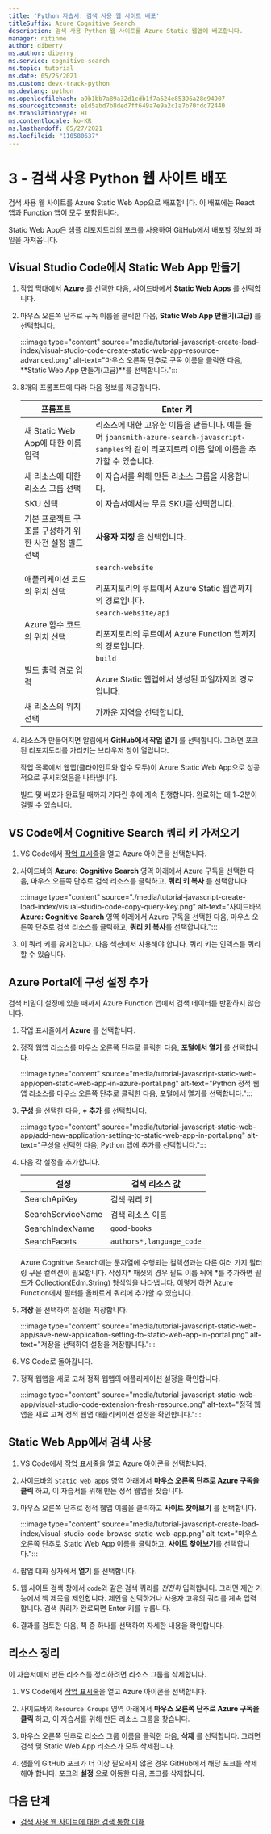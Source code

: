 ```yaml
---
title: 'Python 자습서: 검색 사용 웹 사이트 배포'
titleSuffix: Azure Cognitive Search
description: 검색 사용 Python 웹 사이트를 Azure Static 웹앱에 배포합니다.
manager: nitinme
author: diberry
ms.author: diberry
ms.service: cognitive-search
ms.topic: tutorial
ms.date: 05/25/2021
ms.custom: devx-track-python
ms.devlang: python
ms.openlocfilehash: a9b1bb7a89a32d1cdb1f7a624e85396a28e94907
ms.sourcegitcommit: e1d5abd7b8ded7ff649a7e9a2c1a7b70fdc72440
ms.translationtype: HT
ms.contentlocale: ko-KR
ms.lasthandoff: 05/27/2021
ms.locfileid: "110580637"
---
```

# <a name="3---deploy-the-search-enabled-python-website"></a>3 - 검색 사용 Python 웹 사이트 배포

검색 사용 웹 사이트를 Azure Static Web App으로 배포합니다. 이 배포에는 React 앱과 Function 앱이 모두 포함됩니다.  

Static Web App은 샘플 리포지토리의 포크를 사용하여 GitHub에서 배포할 정보와 파일을 가져옵니다.  

## <a name="create-a-static-web-app-in-visual-studio-code"></a>Visual Studio Code에서 Static Web App 만들기

1. 작업 막대에서 **Azure** 를 선택한 다음, 사이드바에서 **Static Web Apps** 를 선택합니다. 
1. 마우스 오른쪽 단추로 구독 이름을 클릭한 다음, **Static Web App 만들기(고급)** 를 선택합니다.    

    :::image type="content" source="media/tutorial-javascript-create-load-index/visual-studio-code-create-static-web-app-resource-advanced.png" alt-text="마우스 오른쪽 단추로 구독 이름을 클릭한 다음, **Static Web App 만들기(고급)**를 선택합니다.":::

1. 8개의 프롬프트에 따라 다음 정보를 제공합니다.

    |프롬프트|Enter 키|
    |--|--|
    |새 Static Web App에 대한 이름 입력|리소스에 대한 고유한 이름을 만듭니다. 예를 들어 `joansmith-azure-search-javascript-samples`와 같이 리포지토리 이름 앞에 이름을 추가할 수 있습니다. |
    |새 리소스에 대한 리소스 그룹 선택|이 자습서를 위해 만든 리소스 그룹을 사용합니다.|
    |SKU 선택| 이 자습서에서는 무료 SKU를 선택합니다.|
    |기본 프로젝트 구조를 구성하기 위한 사전 설정 빌드 선택|**사용자 지정** 을 선택합니다.|
    |애플리케이션 코드의 위치 선택|`search-website`<br><br>리포지토리의 루트에서 Azure Static 웹앱까지의 경로입니다. |
    |Azure 함수 코드의 위치 선택|`search-website/api`<br><br>리포지토리의 루트에서 Azure Function 앱까지의 경로입니다. |
    |빌드 출력 경로 입력|`build`<br><br>Azure Static 웹앱에서 생성된 파일까지의 경로입니다.|
    |새 리소스의 위치 선택|가까운 지역을 선택합니다.|

1. 리소스가 만들어지면 알림에서 **GitHub에서 작업 열기** 를 선택합니다. 그러면 포크된 리포지토리를 가리키는 브라우저 창이 열립니다. 

    작업 목록에서 웹앱(클라이언트와 함수 모두)이 Azure Static Web App으로 성공적으로 푸시되었음을 나타냅니다. 

    빌드 및 배포가 완료될 때까지 기다린 후에 계속 진행합니다. 완료하는 데 1~2분이 걸릴 수 있습니다.

## <a name="get-cognitive-search-query-key-in-vs-code"></a>VS Code에서 Cognitive Search 쿼리 키 가져오기

1. VS Code에서 [작업 표시줄](https://code.visualstudio.com/docs/getstarted/userinterface)을 열고 Azure 아이콘을 선택합니다. 

1. 사이드바의 **Azure: Cognitive Search** 영역 아래에서 Azure 구독을 선택한 다음, 마우스 오른쪽 단추로 검색 리소스를 클릭하고, **쿼리 키 복사** 를 선택합니다. 

    :::image type="content" source="./media/tutorial-javascript-create-load-index/visual-studio-code-copy-query-key.png" alt-text="사이드바의 **Azure: Cognitive Search** 영역 아래에서 Azure 구독을 선택한 다음, 마우스 오른쪽 단추로 검색 리소스를 클릭하고, **쿼리 키 복사**를 선택합니다.":::

1. 이 쿼리 키를 유지합니다. 다음 섹션에서 사용해야 합니다. 쿼리 키는 인덱스를 쿼리할 수 있습니다. 

## <a name="add-configuration-settings-in-azure-portal"></a>Azure Portal에 구성 설정 추가

검색 비밀이 설정에 있을 때까지 Azure Function 앱에서 검색 데이터를 반환하지 않습니다. 

1. 작업 표시줄에서 **Azure** 를 선택합니다. 
1. 정적 웹앱 리소스를 마우스 오른쪽 단추로 클릭한 다음, **포털에서 열기** 를 선택합니다.

    :::image type="content" source="media/tutorial-javascript-static-web-app/open-static-web-app-in-azure-portal.png" alt-text="Python 정적 웹앱 리소스를 마우스 오른쪽 단추로 클릭한 다음, 포털에서 열기를 선택합니다.":::

1. **구성** 을 선택한 다음, **+ 추가** 를 선택합니다.

    :::image type="content" source="media/tutorial-javascript-static-web-app/add-new-application-setting-to-static-web-app-in-portal.png" alt-text="구성을 선택한 다음, Python 앱에 추가를 선택합니다.":::

1. 다음 각 설정을 추가합니다.

    |설정|검색 리소스 값|
    |--|--|
    |SearchApiKey|검색 쿼리 키|
    |SearchServiceName|검색 리소스 이름|
    |SearchIndexName|`good-books`|
    |SearchFacets|`authors*,language_code`|

    Azure Cognitive Search에는 문자열에 수행되는 컬렉션과는 다른 여러 가지 필터링 구문 컬렉션이 필요합니다. 작성자* 패싯의 경우 필드 이름 뒤에 *를 추가하면 필드가 Collection(Edm.String) 형식임을 나타냅니다. 이렇게 하면 Azure Function에서 필터를 올바르게 쿼리에 추가할 수 있습니다.

1. **저장** 을 선택하여 설정을 저장합니다. 

    :::image type="content" source="media/tutorial-javascript-static-web-app/save-new-application-setting-to-static-web-app-in-portal.png" alt-text="저장을 선택하여 설정을 저장합니다.":::

1. VS Code로 돌아갑니다. 
1. 정적 웹앱을 새로 고쳐 정적 웹앱의 애플리케이션 설정을 확인합니다. 

    :::image type="content" source="media/tutorial-javascript-static-web-app/visual-studio-code-extension-fresh-resource.png" alt-text="정적 웹앱을 새로 고쳐 정적 웹앱 애플리케이션 설정을 확인합니다.":::

## <a name="use-search-in-your-static-web-app"></a>Static Web App에서 검색 사용

1. VS Code에서 [작업 표시줄](https://code.visualstudio.com/docs/getstarted/userinterface)을 열고 Azure 아이콘을 선택합니다.
1. 사이드바의 `Static web apps` 영역 아래에서 **마우스 오른쪽 단추로 Azure 구독을 클릭** 하고, 이 자습서를 위해 만든 정적 웹앱을 찾습니다.
1. 마우스 오른쪽 단추로 정적 웹앱 이름을 클릭하고 **사이트 찾아보기** 를 선택합니다.
    
    :::image type="content" source="media/tutorial-javascript-create-load-index/visual-studio-code-browse-static-web-app.png" alt-text="마우스 오른쪽 단추로 Static Web App 이름을 클릭하고, **사이트 찾아보기**를 선택합니다.":::    

1. 팝업 대화 상자에서 **열기** 를 선택합니다.
1. 웹 사이트 검색 창에서 `code`와 같은 검색 쿼리를 _천천히_ 입력합니다. 그러면 제안 기능에서 책 제목을 제안합니다. 제안을 선택하거나 사용자 고유의 쿼리를 계속 입력합니다. 검색 쿼리가 완료되면 Enter 키를 누릅니다. 
1. 결과를 검토한 다음, 책 중 하나를 선택하여 자세한 내용을 확인합니다. 

## <a name="clean-up-resources"></a>리소스 정리

이 자습서에서 만든 리소스를 정리하려면 리소스 그룹을 삭제합니다.

1. VS Code에서 [작업 표시줄](https://code.visualstudio.com/docs/getstarted/userinterface)을 열고 Azure 아이콘을 선택합니다. 

1. 사이드바의 `Resource Groups` 영역 아래에서 **마우스 오른쪽 단추로 Azure 구독을 클릭** 하고, 이 자습서를 위해 만든 리소스 그룹을 찾습니다.
1. 마우스 오른쪽 단추로 리소스 그룹 이름을 클릭한 다음, **삭제** 를 선택합니다.
    그러면 검색 및 Static Web App 리소스가 모두 삭제됩니다.
1. 샘플의 GitHub 포크가 더 이상 필요하지 않은 경우 GitHub에서 해당 포크를 삭제해야 합니다. 포크의 **설정** 으로 이동한 다음, 포크를 삭제합니다. 


## <a name="next-steps"></a>다음 단계

* [검색 사용 웹 사이트에 대한 검색 통합 이해](tutorial-python-search-query-integration.md)
